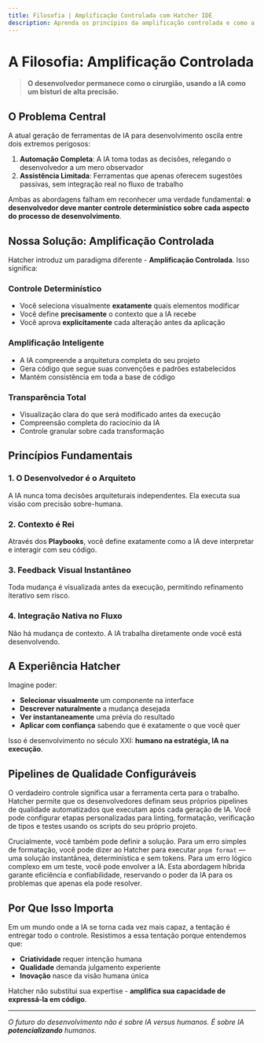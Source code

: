 ```yaml
---
title: Filosofia | Amplificação Controlada com Hatcher IDE
description: Aprenda os princípios da amplificação controlada e como a filosofia do Hatcher permite que desenvolvedores aproveitem a IA de forma eficaz mantendo qualidade e controle
---
```


# A Filosofia: Amplificação Controlada

> **O desenvolvedor permanece como o cirurgião, usando a IA como um bisturi de alta precisão.**

## O Problema Central

A atual geração de ferramentas de IA para desenvolvimento oscila entre dois extremos perigosos:

1. **Automação Completa**: A IA toma todas as decisões, relegando o desenvolvedor a um mero observador
2. **Assistência Limitada**: Ferramentas que apenas oferecem sugestões passivas, sem integração real no fluxo de trabalho

Ambas as abordagens falham em reconhecer uma verdade fundamental: **o desenvolvedor deve manter controle determinístico sobre cada aspecto do processo de desenvolvimento**.

## Nossa Solução: Amplificação Controlada

Hatcher introduz um paradigma diferente - **Amplificação Controlada**. Isso significa:

### Controle Determinístico

- Você seleciona visualmente **exatamente** quais elementos modificar
- Você define **precisamente** o contexto que a IA recebe
- Você aprova **explicitamente** cada alteração antes da aplicação

### Amplificação Inteligente

- A IA compreende a arquitetura completa do seu projeto
- Gera código que segue suas convenções e padrões estabelecidos
- Mantém consistência em toda a base de código

### Transparência Total

- Visualização clara do que será modificado antes da execução
- Compreensão completa do raciocínio da IA
- Controle granular sobre cada transformação

## Princípios Fundamentais

### 1. O Desenvolvedor é o Arquiteto

A IA nunca toma decisões arquiteturais independentes. Ela executa sua visão com precisão sobre-humana.

### 2. Contexto é Rei

Através dos **Playbooks**, você define exatamente como a IA deve interpretar e interagir com seu código.

### 3. Feedback Visual Instantâneo

Toda mudança é visualizada antes da execução, permitindo refinamento iterativo sem risco.

### 4. Integração Nativa no Fluxo

Não há mudança de contexto. A IA trabalha diretamente onde você está desenvolvendo.

## A Experiência Hatcher

Imagine poder:

- **Selecionar visualmente** um componente na interface
- **Descrever naturalmente** a mudança desejada
- **Ver instantaneamente** uma prévia do resultado
- **Aplicar com confiança** sabendo que é exatamente o que você quer

Isso é desenvolvimento no século XXI: **humano na estratégia, IA na execução**.

## Pipelines de Qualidade Configuráveis

O verdadeiro controle significa usar a ferramenta certa para o trabalho. Hatcher permite que os desenvolvedores definam seus próprios pipelines de qualidade automatizados que executam após cada geração de IA. Você pode configurar etapas personalizadas para linting, formatação, verificação de tipos e testes usando os scripts do seu próprio projeto.

Crucialmente, você também pode definir a solução. Para um erro simples de formatação, você pode dizer ao Hatcher para executar `pnpm format` —uma solução instantânea, determinística e sem tokens. Para um erro lógico complexo em um teste, você pode envolver a IA. Esta abordagem híbrida garante eficiência e confiabilidade, reservando o poder da IA para os problemas que apenas ela pode resolver.

## Por Que Isso Importa

Em um mundo onde a IA se torna cada vez mais capaz, a tentação é entregar todo o controle. Resistimos a essa tentação porque entendemos que:

- **Criatividade** requer intenção humana
- **Qualidade** demanda julgamento experiente
- **Inovação** nasce da visão humana única

Hatcher não substitui sua expertise - **amplifica sua capacidade de expressá-la em código**.

---

_O futuro do desenvolvimento não é sobre IA versus humanos. É sobre IA **potencializando** humanos._
